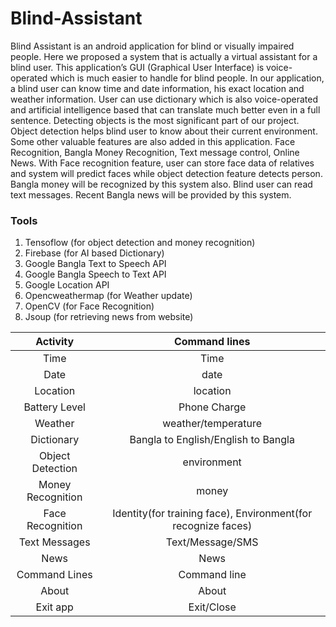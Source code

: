 # Blind-Assistant
Blind Assistant is an android application for blind or visually impaired people. Here we proposed a system that is actually a virtual assistant for a blind user. This application’s GUI (Graphical User Interface) is voice-operated which is much easier to handle for blind people. In our application, a blind user can know time and date information, his exact location and weather information. User can use dictionary which is also voice-operated and artificial intelligence based that can translate much better even in a full sentence. Detecting objects is the most significant part of our project. Object detection helps blind user to know about their current environment. Some other valuable features are also added in this application. Face Recognition, Bangla Money Recognition, Text message control, Online News. With Face recognition feature, user can store face data of relatives and system will predict faces while object detection feature detects person. Bangla money will be recognized by this system also. Blind user can read text messages. Recent Bangla news will be provided by this system.

### Tools
1. Tensoflow (for object detection and money recognition)
2. Firebase (for AI based Dictionary)
3. Google Bangla Text to Speech API
4. Google Bangla Speech to Text API
5. Google Location API
6. Opencweathermap (for Weather update)
7. OpenCV (for Face Recognition)
8. Jsoup (for retrieving news from website)

|Activity|Command lines|
|:-------------:|:------------:|
|Time|Time|                                   
|Date|date|                                  
|Location|location|
|Battery Level|Phone Charge|
|Weather|weather/temperature|
|Dictionary|Bangla to English/English to Bangla|
|Object Detection|environment|
|Money Recognition|money|
|Face Recognition|Identity(for training face), Environment(for recognize faces)|
|Text Messages|Text/Message/SMS|
|News|News|
|Command Lines|Command line|
|About|About|
|Exit app|Exit/Close|





